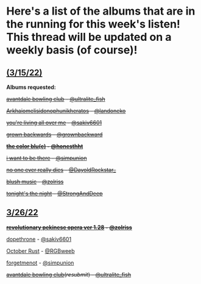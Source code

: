 # Here's a list of the albums that are in the running for this week's listen! This thread will be updated on a weekly basis (of course)!
## [(3/15/22)](https://twitter.com/sinistermusicc/status/1503904531054268416?s=20&t=42AgeZexYdC5sKRR2X-dKA)

**Albums requested:**

~~[avantdale bowling club](https://rateyourmusic.com/release/album/avantdale-bowling-club/avantdale-bowling-club/) - [@ultralite_fish](https://twitter.com/ultralite_fish)~~

~~[Arkhaiomelisidonophunikheratos](https://rateyourmusic.com/release/album/satanicpornocultshop/arkhaiomelisidonophunikheratos) - [@landoneko](https://twitter.com/landoneko)~~

~~[you're living all over me](https://rateyourmusic.com/release/album/dinosaur/youre-living-all-over-me/) - [@sakiv6601](https://twitter.com/sakiv6601)~~

~~[grown backwards](https://rateyourmusic.com/artist/david-byrne) - [@grownbackward](https://twitter.com/grownbackward)~~

**~~[the color blu(e)](https://rateyourmusic.com/release/album/blu/the-color-blu_e/) - [@honesthht](https://twitter.com/Honesthht)~~**

~~[i want to be there](https://rateyourmusic.com/release/album/sadness/i-want-to-be-there/) - [@simpunion](https://twitter.com/simpunion)~~

~~[no one ever really dies](https://rateyourmusic.com/release/album/n_e_r_d/no-one-ever-really-dies/) - [@DayoldRockstar_](https://twitter.com/DayoldRockstar_)~~

~~[blush music](https://rateyourmusic.com/release/album/woven-hand/blush-music/) - [@zolriss](https://twitter.com/zolriss)~~

~~[tonight's the night](https://rateyourmusic.com/release/album/neil-young/tonights-the-night/) - [@StrongAndDeep](https://twitter.com/StrongAndDeep)~~

## [3/26/22](https://twitter.com/sinistermusicc/status/1507799004356263958)

**~~[revolutionary pekinese opera ver 1.28](https://rateyourmusic.com/release/album/ground-zero/revolutionary-pekinese-opera-ver-1_28-1/) - [@zolriss](https://twitter.com/zolriss)~~**

[dopethrone](https://rateyourmusic.com/release/album/electric-wizard/dopethrone/) - [@sakiv6601](https://twitter.com/sakiv6601)

[October Rust](https://rateyourmusic.com/release/album/type-o-negative/october-rust/) - [@RGBweeb](https://twitter.com/RGBweeb)

[forgetmenot](https://rateyourmusic.com/release/ep/five-pebbles/forgetmenot/) - [@simpunion](https://twitter.com/simpunion)

~~[avantdale bowling club](https://rateyourmusic.com/release/album/avantdale-bowling-club/avantdale-bowling-club/)(*resubmit*) - [@ultralite_fish](https://twitter.com/ultralite_fish)~~
